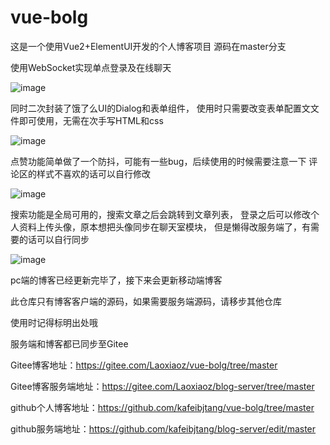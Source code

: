 # vue-bolg
这是一个使用Vue2+ElementUI开发的个人博客项目
源码在master分支


使用WebSocket实现单点登录及在线聊天


![image](https://user-images.githubusercontent.com/110456362/234014347-1e2410c8-46d3-46f9-b715-39b31bbb1120.png)



同时二次封装了饿了么UI的Dialog和表单组件，
使用时只需要改变表单配置文文件即可使用，无需在次手写HTML和css



![image](https://user-images.githubusercontent.com/110456362/234015606-0af42e15-96cd-4b05-b3b6-e98231117a72.png)

点赞功能简单做了一个防抖，可能有一些bug，后续使用的时候需要注意一下
评论区的样式不喜欢的话可以自行修改




![image](https://user-images.githubusercontent.com/110456362/234016104-37baa6ee-d177-4644-b136-ce11e3f320c9.png)



搜索功能是全局可用的，搜索文章之后会跳转到文章列表，
登录之后可以修改个人资料上传头像，原本想把头像同步在聊天室模块，
但是懒得改服务端了，有需要的话可以自行同步



![image](https://user-images.githubusercontent.com/110456362/234016614-0502c1ba-dd47-4143-96e9-290b4b42ffda.png)





pc端的博客已经更新完毕了，接下来会更新移动端博客

此仓库只有博客客户端的源码，如果需要服务端源码，请移步其他仓库

使用时记得标明出处哦

服务端和博客都已同步至Gitee

Gitee博客地址：https://gitee.com/Laoxiaoz/vue-bolg/tree/master

Gitee博客服务端地址：https://gitee.com/Laoxiaoz/blog-server/tree/master

github个人博客地址：https://github.com/kafeibjtang/vue-bolg/tree/master

github服务端地址：https://github.com/kafeibjtang/blog-server/edit/master
